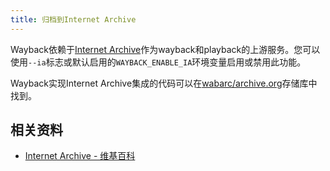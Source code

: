 ```yaml
---
title: 归档到Internet Archive
---
```


Wayback依赖于[Internet Archive](https://archive.org/)作为wayback和playback的上游服务。您可以使用`--ia`标志或默认启用的`WAYBACK_ENABLE_IA`环境变量启用或禁用此功能。

Wayback实现Internet Archive集成的代码可以在[wabarc/archive.org](https://github.com/wabarc/archive.org)存储库中找到。

## 相关资料

- [Internet Archive - 维基百科](https://en.wikipedia.org/wiki/Internet_Archive)
